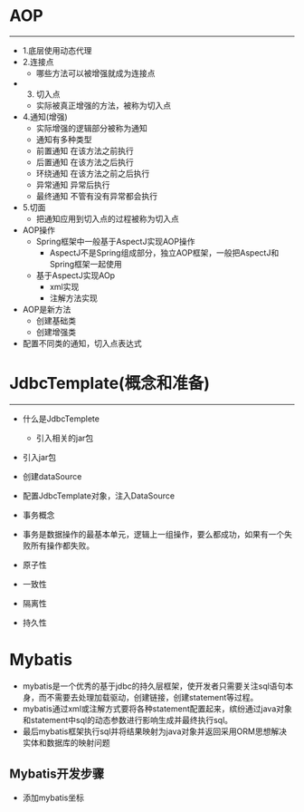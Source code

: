 # AOP
***
- 1.底层使用动态代理
- 2.连接点 
  - 哪些方法可以被增强就成为连接点
- 3. 切入点 
  - 实际被真正增强的方法，被称为切入点
- 4.通知(增强)
  - 实际增强的逻辑部分被称为通知
  - 通知有多种类型
  - 前置通知 在该方法之前执行
  - 后置通知 在该方法之后执行
  - 环绕通知 在该方法之前之后执行
  - 异常通知 异常后执行
  - 最终通知 不管有没有异常都会执行
- 5.切面
  - 把通知应用到切入点的过程被称为切入点
- AOP操作
  - Spring框架中一般基于AspectJ实现AOP操作
    - AspectJ不是Spring组成部分，独立AOP框架，一般把AspectJ和Spring框架一起使用
  - 基于AspectJ实现AOp
    - xml实现
    - 注解方法实现
- AOP是新方法
  - 创建基础类
  - 创建增强类
- 配置不同类的通知，切入点表达式

# JdbcTemplate(概念和准备)
***
- 什么是JdbcTemplete
  - 引入相关的jar包
- 引入jar包
- 创建dataSource
- 配置JdbcTemplate对象，注入DataSource

- 事务概念
- 事务是数据操作的最基本单元，逻辑上一组操作，要么都成功，如果有一个失败所有操作都失败。
- 原子性
- 一致性
- 隔离性
- 持久性

# Mybatis
- mybatis是一个优秀的基于jdbc的持久层框架，使开发者只需要关注sql语句本身，而不需要去处理加载驱动，创建链接，创建statement等过程。
- mybatis通过xml或注解方式要将各种statement配置起来，缤纷通过java对象和statement中sql的动态参数进行影响生成并最终执行sql。
- 最后mybatis框架执行sql并将结果映射为java对象并返回采用ORM思想解决实体和数据库的映射问题
  
## Mybatis开发步骤
- 添加mybatis坐标